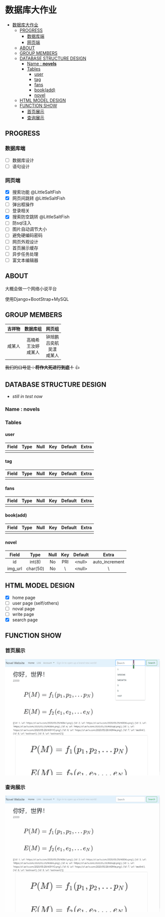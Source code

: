 # 数据库大作业

<!-- TOC -->

- [数据库大作业](#数据库大作业)
  - [PROGRESS](#progress)
    - [数据库端](#数据库端)
    - [网页端](#网页端)
  - [ABOUT](#about)
  - [GROUP MEMBERS](#group-members)
  - [DATABASE STRUCTURE DESIGN](#database-structure-design)
    - [Name : **novels**](#name--novels)
    - [Tables](#tables)
      - [user](#user)
      - [tag](#tag)
      - [fans](#fans)
      - [book(add)](#bookadd)
      - [novel](#novel)
  - [HTML MODEL DESIGN](#html-model-design)
  - [FUNCTION SHOW](#function-show)
    - [首页展示](#首页展示)
    - [查询展示](#查询展示)

<!-- /TOC -->

## PROGRESS

### 数据库端

- [ ] 数据库设计
- [ ] 语句设计

### 网页端

- [x] 搜索功能 @LittleSaltFish
- [x] 网页间跳转 @LittleSaltFish
- [ ] 弹出框操作
- [ ] 登录相关
- [x] 搜索防空跳转 @LittleSaltFish
- [ ] 防sql注入
- [ ] 图片自动调节大小
- [ ] 避免硬编码密码
- [ ] 网页外观设计
- [ ] 首页展示缓存
- [ ] 异步任务处理
- [ ] 富文本编辑器

## ABOUT

大概会做一个网络小说平台

使用Django+BootStrap+MySQL

## GROUP MEMBERS

| 吉祥物 |          数据库组          |               网页组               |
| :----: | :------------------------: | :--------------------------------: |
| 咸某人 | 高楠希<br>王汝婷<br>咸某人 | 钟旭鹏<br>吕奕航<br>吴漾<br>咸某人 |

~~我们的口号是：**将作大死进行到底！**~~ :+1:

## DATABASE STRUCTURE DESIGN

- *still in test now*

### Name : **novels**

### Tables

#### user

| Field | Type  | Null  |  Key  | Default | Extra |
| :---: | :---: | :---: | :---: | :-----: | :---: |
|       |       |       |       |         |       |

#### tag

| Field | Type  | Null  |  Key  | Default | Extra |
| :---: | :---: | :---: | :---: | :-----: | :---: |
|       |       |       |       |         |       |

#### fans

| Field | Type  | Null  |  Key  | Default | Extra |
| :---: | :---: | :---: | :---: | :-----: | :---: |
|       |       |       |       |         |       |

#### book(add)

| Field | Type  | Null  |  Key  | Default | Extra |
| :---: | :---: | :---: | :---: | :-----: | :---: |
|       |       |       |       |         |       |

#### novel

|  Field  |   Type   | Null  |  Key  | Default  |     Extra      |
| :-----: | :------: | :---: | :---: | :------: | :------------: |
|   id    |  int(8)  |  No   |  PRI  | \<null\> | auto_increment |
| img_url | char(50) |  No   |  \\   | \<null\> |       \\       |

## HTML MODEL DESIGN

- [x] home page
- [ ] user page (self/others)
- [ ] noval page
- [ ] write page
- [x] search page

## FUNCTION SHOW

### 首页展示

![gif1](https://github.com/LittleSaltFish/NovelBaseWebsite/blob/master/README/sample1.gif)

### 查询展示

![gif2](https://github.com/LittleSaltFish/NovelBaseWebsite/blob/master/README/sample2.gif)
